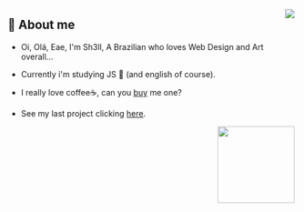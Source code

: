 <a href="https://discord.com/users/789295962119733258"><img align="right" src="https://lanyard-profile-readme.vercel.app/api/789295962119733258?bg=32302F&hideDiscrim=true&borderRadius=50px&idleMessage=idk%20what%20i'm%20doing..."/></a>

## 🎫 About me

- Oi, Olá, Eae, I'm Sh3ll, A Brazilian who loves Web Design and Art overall...

- Currently i'm studying JS 📖 (and english of course).

- I really love coffee☕, can you [buy](https://www.buymeacoffee.com/doctorsh3ll) me one?

- See my last project clicking [here](https://github.com/doctorsh3ll/gruvdiscord).


<div align="right">
  <a href="https://github.com/doctorsh3ll">
  <img height="135px" src="https://github-readme-stats.vercel.app/api/top-langs/?username=doctorsh3ll&layout=compact&langs_count=7&hide_border=true&theme=gruvbox&border_radius=30px"/>
</div>
